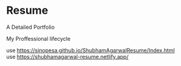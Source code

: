 # Resume
A Detailed Portfolio

My Proffessional lifecycle 

use  https://sinopesa.github.io/ShubhamAgarwalResume/Index.html
<br/>
use https://shubhamagarwal-resume.netlify.app/
